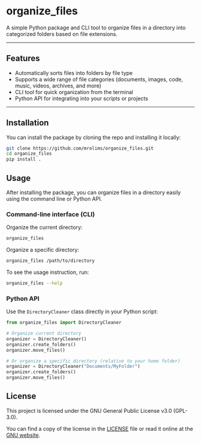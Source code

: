# organize_files

A simple Python package and CLI tool to organize files in a directory into categorized folders based on file extensions.

---

## Features

- Automatically sorts files into folders by file type  
- Supports a wide range of file categories (documents, images, code, music, videos, archives, and more)  
- CLI tool for quick organization from the terminal  
- Python API for integrating into your scripts or projects  

---

## Installation

You can install the package by cloning the repo and installing it locally:

```bash
git clone https://github.com/mrolims/organize_files.git
cd organize_files
pip install .
```

## Usage

After installing the package, you can organize files in a directory easily using the command line or Python API.

### Command-line interface (CLI)

Organize the current directory:

```bash
organize_files
```

Organize a specific directory:

```bash
organize_files /path/to/directory
```

To see the usage instruction, run:

```bash
organize_files --help
```

### Python API

Use the `DirectoryCleaner` class directly in your Python script:

```python
from organize_files import DirectoryCleaner

# Organize current directory
organizer = DirectoryCleaner()
organizer.create_folders()
organizer.move_files()

# Or organize a specific directory (relative to your home folder)
organizer = DirectoryCleaner("Documents/MyFolder")
organizer.create_folders()
organizer.move_files()
```

## License

This project is licensed under the GNU General Public License v3.0 (GPL-3.0).

You can find a copy of the license in the [LICENSE](LICENSE) file or read it online at the [GNU website](https://www.gnu.org/licenses/gpl-3.0.en.html).
